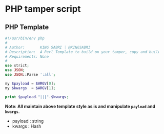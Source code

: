 # PHP tamper script


## PHP Template

```php
#!/usr/bin/env php
#
# Author:       KING SABRI | @KINGSABRI
# Description:  A Perl Template to build on your tamper, copy and build on me.
# Requirements: None
#
use strict;
use JSON;
use JSON::Parse ':all';

my $payload = $ARGV[0];
my $kwargs  = $ARGV[1];

print $payload."|||".$kwargs;
```

**Note: All maintain above template style as is and manipulate `payload` and `kwargs`.**
- payload : string
- kwargs  : Hash
